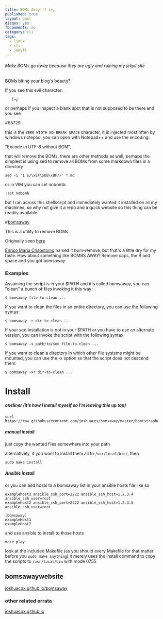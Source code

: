 ```yaml
---
title: BOMs Away!!! ï»¿
published: true
layout: post
disqus: yes
fbcomments: no
category: cli
tags: 
  - linux
  - cli
  - jekyll
---
```


###### Make BOMs go away because they are ugly and ruining my jekyll site

BOMs biting your blog's beauty?

If you see this evil character:

       ï»¿

or perhaps if you inspect a blank spot that is not supposed to be there and you see

   #65729

this is the `ZERO WIDTH NO-BREAK SPACE` character, it is injected most often by windows notepad, you can open with Notepad++ and use the encoding:

"Encode in UTF-8 without BOM", 

that will remove the BOMs, there are other methods as well, perhaps the simplest is using sed to remove all BOMs from some markdown files in a directory

```
sed -i '1 s/\xEF\xBB\xBF//' *.md
```

or in VIM you can set nobomb:

```
:set nobomb 
```

but I ran across this shellscript and immediately wanted it installed on all my machines, so why not give it a repo and a quick website so this thing can be readily available. 

#[bomsaway](http://joshuacox.github.io/bomsaway/)

This is a utility to remove BOMs

Originally seen [here](http://thegreyblog.blogspot.de/2010/09/shell-script-to-find-and-remove-bom.html)

[Enrico Maria Crisostomo](https://plus.google.com/+EnricoMariaCrisostomo?prsrc=5) named it bom-remove, but that's a little dry for my taste.  How about something like BOMBS AWAY!  Remove caps, the B and space and you got bomsaway

### Examples

Assuming the script is in your $PATH and it's called bomsaway, you can "clean" a bunch of files invoking it this way:

```
$ bomsaway file-to-clean ...
```

If you want to clean the files in an entire directory, you can use the following syntax:

```
$ bomsaway -r dir-to-clean ...
```

If your sed installation is not in your $PATH or you have to use an alternate version, you can invoke the script with the following syntax:

```
$ bomsaway -s path/to/sed file-to-clean ...
```

If you want to clean a directory in which other file systems might be mounted, you can use the -x option so that the script does not descend them:

```
$ bomsaway -xr dir-to-clean ...
```


# Install

##### oneliner (it’s how I install myself so I’m leaving this up top)

```
curl https://raw.githubusercontent.com/joshuacox/bomsaway/master/bootstrapbomsaway.sh|bash
```

##### manual install

just copy the wanted files somewhere into your path

alternatively, if you want to install them all to `/usr/local/bin/`, then

```
sudo make install
```

##### Ansible install

or you can add hosts to a bomsaway list in your ansible hosts file like so

```
examplehost1 ansible_ssh_port=2222 ansible_ssh_host=1.2.3.4 ansible_ssh_user=root
examplehost2 ansible_ssh_port=2222 ansible_ssh_host=1.2.3.5 ansible_ssh_user=root

[bomsaway]
exampleHost1
exampleHost2
```
and use ansible to install to those hosts

```
make play
```

look at the included Makefile (as you should every Makefile for that matter before you `sudo make anything`)
it merely uses the install command to copy the scripts to `/usr/local/bin` with mode 0755

## bomsawaywebsite 
[joshuacox.github.io/bomsaway](http://joshuacox.github.io/bomsaway)

### other related errata
[joshuacox.github.io](http://joshuacox.github.io/)
